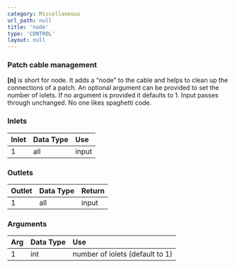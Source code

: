 ```yaml
---
category: Miscellaneous
url_path: null
title: 'node'
type: 'CONTROL'
layout: null
---
```


### Patch cable management

**[n]** is short for node. It adds a “node” to the cable and helps to clean up the connections of a patch. An optional argument can be provided to set the number of iolets. If no argument is provided it defaults to 1. Input passes through unchanged. No one likes spaghetti code.

### Inlets

| Inlet | Data Type | Use   |
|:------|:----------|:------|
| 1     | all       | input |


### Outlets

| Outlet | Data Type | Return |
|:-------|:----------|:-------|
| 1      | all       | input  |

### Arguments

| Arg | Data Type | Use                             |
|:----|:----------|:--------------------------------|
| 1   | int       | number of iolets (default to 1) |
